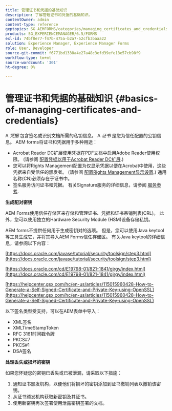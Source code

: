 ```yaml
---
title: 管理证书和凭据的基础知识
description: 了解管理证书和凭据的基础知识。
contentOwner: admin
content-type: reference
geptopics: SG_AEMFORMS/categories/managing_certificates_and_credentials
products: SG_EXPERIENCEMANAGER/6.5/FORMS
exl-id: 74bf0e77-f47b-475a-b2a7-52cfb3baaa22
solution: Experience Manager, Experience Manager Forms
role: User, Developer
source-git-commit: f6771bd1338a4e27a48c3efd39efe18e57cb98f9
workflow-type: tm+mt
source-wordcount: '301'
ht-degree: 0%

---
```


# 管理证书和凭据的基础知识 {#basics-of-managing-certificates-and-credentials}

A *凭据* 包含签名或识别文档所需的私钥信息。 A *证书* 是您为信任配置的公钥信息。 AEM forms将证书和凭据用于多种用途：

* Acrobat Reader DC扩展使用凭据在PDF文档中启用Adobe Reader使用权限。 (请参阅 [配置凭据以用于Acrobat Reader DC扩展](/help/forms/using/admin-help/configuring-credentials-acrobat-reader-dc.md#configuring-credentials-for-use-with-acrobat-reader-dc-extensions).)
* 您可以将Rights Management配置为仅显示凭据以便在Acrobat中使用，这些凭据来自受信任的颁发者。 (请参阅 [配置Rights Management显示设置](/help/forms/using/admin-help/configuring-client-server-options.md#configure-document-security-display-settings).) 通用名称(CN)必须存在于证书中。
* 签名服务访问证书和凭据。 有关Signature服务的详细信息，请参阅 [服务参考](https://www.adobe.com/go/learn_aemforms_services_65).

**生成配对密钥**

AEM Forms使用信任存储区来存储和管理证书、凭据和证书吊销列表(CRL)。 此外，您可以使用独立的Hardware Security Module (HSM)设备存储私钥。

AEM forms不提供任何用于生成密钥对的选项。 但是，您可以使用Java keytool等工具生成它，并将其导入AEM Forms信任存储区。 有关Java keytool的详细信息，请参阅以下内容：

[https://docs.oracle.com/javase/tutorial/security/toolsign/step3.html](https://docs.oracle.com/javase/tutorial/security/toolsign/step3.html)

[https://docs.oracle.com/cd/E19798-01/821-1841/gjrgy/index.html](https://docs.oracle.com/cd/E19798-01/821-1841/gjrgy/index.html)

[https://helpcenter.gsx.com/hc/en-us/articles/115015960428-How-to-Generate-a-Self-Signed-Certificate-and-Private-Key-using-OpenSSL](https://helpcenter.gsx.com/hc/en-us/articles/115015960428-How-to-Generate-a-Self-Signed-Certificate-and-Private-Key-using-OpenSSL)

以下签名类型受支持，可以在AEM表单中导入：

* XML签名
* XMLTimeStampToken
* RFC 3161时间戳令牌
* PKCS#7
* PKCS#1
* DSA签名

**处理丢失或损坏的密钥**

如果您怀疑您的密钥已丢失或已被泄漏，请采取以下措施：

1. 通知证书颁发机构，以便他们将损坏的密钥添加到证书撤销列表以撤销该密钥。
1. 从证书颁发机构获取新密钥及其证书。
1. 使用新密钥再次签署使用泄露密钥签署的文档。
